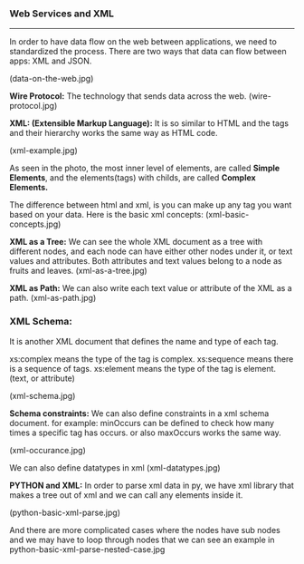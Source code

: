 ### Web Services and XML 

---

In order to have data flow on the web between applications, we need to standardized the process. There are two ways that data can flow between apps: XML and JSON.

(data-on-the-web.jpg)

__Wire Protocol:__ The technology that sends data across the web. (wire-protocol.jpg)

__XML: (Extensible Markup Language):__ It is so similar to HTML and the tags and their hierarchy works the same way as HTML code.

(xml-example.jpg)

As seen in the photo, the most inner level of elements, are called __Simple Elements__, and the elements(tags) with childs, are called __Complex Elements.__ 

The difference between html and xml, is you can make up any tag you want based on your data. Here is the basic xml concepts: (xml-basic-concepts.jpg)

__XML as a Tree:__ We can see the whole XML document as a tree with different nodes, and each node can have either other nodes under it, or text values and attributes. Both attributes and text values belong to a node as fruits and leaves.
(xml-as-a-tree.jpg)

__XML as Path:__ We can also write each text value or attribute of the XML as a path. (xml-as-path.jpg)

### XML Schema:

It is another XML document that defines the name and type of each tag. 

xs:complex means the type of the tag is complex.
xs:sequence means there is a sequence of tags.
xs:element means the type of the tag is element. (text, or attribute)

(xml-schema.jpg)

__Schema constraints:__ We can also define constraints in a xml schema document. for example: minOccurs can be defined to check how many times a specific tag has occurs. or also maxOccurs works the same way.

(xml-occurance.jpg)

We can also define datatypes in xml (xml-datatypes.jpg)

__PYTHON and XML:__ In order to parse xml data in py, we have xml library that makes a tree out of xml and we can call any elements inside it.

(python-basic-xml-parse.jpg)

And there are more complicated cases where the nodes have sub nodes and we may have to loop through nodes that we can see an example in python-basic-xml-parse-nested-case.jpg


